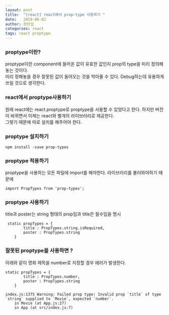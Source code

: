 ```yaml
---
layout: post
title:  "[react] react에서 prop-type 사용하기 "
date:   2019-06-02
author: 한만섭
categories: react
tags: react proptype
---
```


### proptype이란?

proptype이란 component에 들어온 값이 유효한 값인지 prop의 type을 미리 정의해놓는 것이다.  
미리 정해놓을 경우 잘못된 값이 들어오는 것을 막아줄 수 있다. Debug하는데 유용하게 쓰일 것으로 생각한다.  

### react에서 proptype사용하기 

원래 react에는 react.proptype로 proptype을 사용할 수 있었다고 한다. 하지만 버전이 바뀌면서 이제는 react와 별개의 라이브러리로 제공한다.  
그렇기 때문에 따로 설치를 해주어야 한다.  

### proptype 설치하기 

```
npm install -save prop-types
```

### proptype 적용하기

proptype을 사용하는 모든 파일에 import를 해야한다. 라이브러리를 불러와야하기 때문에
```
import PropTypes from 'prop-types';
```


### proptype 사용하기 

title과 poster는 string 형태의 prop임과 title은 필수임을 명시 
```
 static propTypes = {
        title : PropTypes.string.isRequired, 
        poster : PropTypes.string
    }
```

### 잘못된 proptype을 사용하면 ?

아래와 같이 영화 제목을 number로 지정할 경우 에러가 발생한다.
```
static propTypes = {
        title : PropTypes.number, 
        poster : PropTypes.string
    }
```  
```console
index.js:1375 Warning: Failed prop type: Invalid prop `title` of type `string` supplied to `Movie`, expected `number`.
    in Movie (at App.js:27)
    in App (at src/index.js:7)
```
